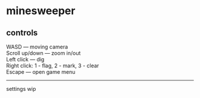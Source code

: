 # minesweeper

## controls

WASD — moving camera  
Scroll up/down — zoom in/out  
Left click — dig  
Right click: 1 - flag, 2 - mark, 3 - clear  
Escape — open game menu  

---
settings wip
